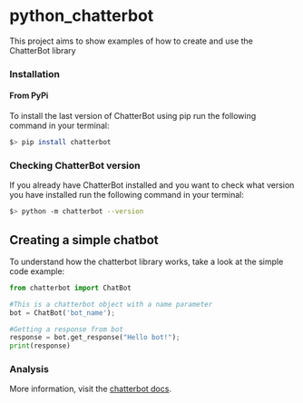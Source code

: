 # python_chatterbot
This project aims to show examples of how to create and use the ChatterBot library


### Installation

#### From PyPi
To install the last version of ChatterBot using pip run the following command in your terminal:

```bash
$> pip install chatterbot
```

### Checking ChatterBot version
If you already have ChatterBot installed and you want to check what version you have installed run the following command in your terminal:

```bash
$> python -m chatterbot --version
```

## Creating a simple chatbot
To understand how the chatterbot library works, take a look at the simple code example:

```python
from chatterbot import ChatBot

#This is a chatterbot object with a name parameter 
bot = ChatBot('bot_name');

#Getting a response from bot
response = bot.get_response("Hello bot!");
print(response)
```

### Analysis
More information, visit the [chatterbot docs](https://chatterbot.readthedocs.io/en/stable/index.html).
